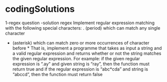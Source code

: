 # codingSolutions

1-regex question -solution regex
Implement regular expression matching with the following special characters:
. (period) which can match any single character
* (asterisk) which can match zero or more occurrences of character before *
That is, implement a programme that takes as input a string and a valid regular expression and returns whether or not the string matches the given regular expression.
For example: if the given regular expression is “.ay” and given string is “ray”, then the function must return true and if the regular expression is “abc*cda” and string is “abccd”, then the function must return false
